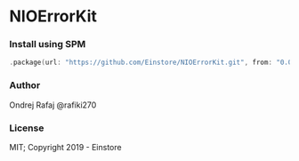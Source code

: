 # NIOErrorKit



### Install using SPM

```swift
.package(url: "https://github.com/Einstore/NIOErrorKit.git", from: "0.0.1")
```

### Author

Ondrej Rafaj @rafiki270

### License

MIT; Copyright 2019 - Einstore
